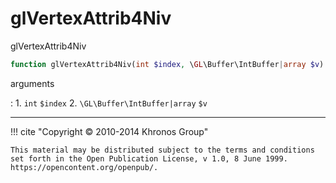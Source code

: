 # glVertexAttrib4Niv
glVertexAttrib4Niv

```php
function glVertexAttrib4Niv(int $index, \GL\Buffer\IntBuffer|array $v) : void
```

arguments

:    1. `int` `$index` 
    2. `\GL\Buffer\IntBuffer|array` `$v` 

---
     

!!! cite "Copyright © 2010-2014 Khronos Group"

    This material may be distributed subject to the terms and conditions set forth in the Open Publication License, v 1.0, 8 June 1999. https://opencontent.org/openpub/.